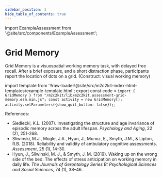 ```yaml
---
sidebar_position: 3
hide_table_of_contents: true
---
```


import ExampleAssessment from '@site/src/components/ExampleAssessment';

# Grid Memory

Grid Memory is a visuospatial working memory task, with delayed free recall. After a brief exposure, and a short distraction phase, participants report the location of dots on a grid. (Construct: visual working memory)

import template from '!!raw-loader!@site/src/m2c2kit-index-html-templates/example-template.html';
export const code = `import { GridMemory } from "/m2c2kit/lib/m2c2kit.assessment-grid-memory.esm.min.js";
const activity = new GridMemory();
activity.setParameters({show_quit_button: false});`;

<ExampleAssessment template={template} code={code}/>

References:

- Siedlecki, K.L. (2007). Investigating the structure and age invariance of episodic memory across the adult lifespan. *Psychology and Aging*, 22 (2), 251-268.
- Sliwinski, M.J., Mogle, J.A., Hyun, J., Munoz, E., Smyth, J.M., & Lipton, R.B. (2018). Reliability and validity of ambulatory cognitive assessments. *Assessment*, 25 (1), 14-30.
- Hyun, J., Sliwinski, M. J., & Smyth, J. M. (2019). Waking up on the wrong side of the bed: The effects of stress anticipation on working memory in daily life. *The Journals of Gerontology Series B: Psychological Sciences and Social Sciences*, 74 (1), 38–46.
